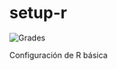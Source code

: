 # setup-r


![Grades](https://github.com/ag-classrooms/autograding-r/actions/workflows/grade.yml/badge.svg)

Configuración de R básica
